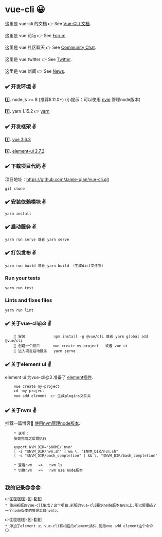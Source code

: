 # vue-cli 😀

这里是 vue-cli 的文档 👉 See [Vue-CLI 文档](https://cli.vuejs.org/zh/).

这里是 vue 论坛  👉 See [Forum](https://forum.vuejs.org/).

这里是 vue 社区聊天 👉 See [Community Chat](https://discordapp.com/invite/HBherRA).

这里是 vue twitter 👉 See [Twitter](https://twitter.com/vuejs).

这里是 vue 新闻 👉 See [News](https://news.vuejs.org/).




### ✔️ 开发环境 ✌️

1️⃣. node.js >= 8 (推荐8.11.0+)         (小提示：可以使用 [nvm](https://github.com/creationix/nvm) 管理node版本)

2️⃣. yarn 1.15.2  👉  [yarn](https://yarnpkg.com/zh-Hant/)


### ✔️ 开发框架 ✌️

1️⃣. [vue 3.6.3](http://cn.vuejs.org/)

2️⃣. [element-ui 2.7.2](http://element.eleme.io/#/zh-CN/)


### ✔️ 下载项目代码 ✌️

项目地址：https://github.com/Jamie-qian/vue-cli.git
```
git clone 
```
    
### ✔️ 安装依赖模块 ✌️
```
yarn install
```

### ✔️ 启动服务 ✌️
```
yarn run serve 或者 yarn serve
```

### ✔️ 打包发布 ✌️
```
yarn run build 或者 yarn build （生成dist文件夹）
```

### Run your tests
```
yarn run test
```

### Lints and fixes files
```
yarn run lint
```

### ✔️ 关于vue-cli@3 ✌️
```
    🔅 安装             npm install -g @vue/cli 或者 yarn global add @vue/cli
    🔅 创建一个项目      vue create my-project   或者 vue ui
    🔅 进入项目启动服务   yarn serve    
```

### ✔️ 关于element ui ✌️

   element ui 为vue-cli@3 准备了 [element插件](https://github.com/ElementUI/vue-cli-plugin-element).
    
```
    vue create my-project
    cd  my-project
    vue add element  👉 生成plugins文件夹
```

### ✔️ 关于nvm ✌️

   推荐一篇博客🤗        [使用nvm管理node版本](http://bubkoo.com/2017/01/08/quick-tip-multiple-versions-node-nvm/).
```
    * 说明：
    安装完成之后需执行

    export NVM_DIR="$HOME/.nvm"
    [ -s "$NVM_DIR/nvm.sh" ] && \. "$NVM_DIR/nvm.sh"
    [ -s "$NVM_DIR/bash_completion" ] && \. "$NVM_DIR/bash_completion"

    * 查看nvm   =>   nvm ls
    * 切换nvm   =>   nvm use node版本
    
```
### 我的记录😎😎😎
```
👉2️⃣0️⃣1️⃣9️⃣-4️⃣-2️⃣4️⃣
* 使用新版的vue-cli生成了这个项目.新版的vue-cli要求node版本在8以上.所以顺便搞了一个node版本的管理工具nvm😏.

👉2️⃣0️⃣1️⃣9️⃣-4️⃣-2️⃣5️⃣
* 添加了element ui.vue-cli有相应的element插件.使用vue add element这个命令😏.
```


